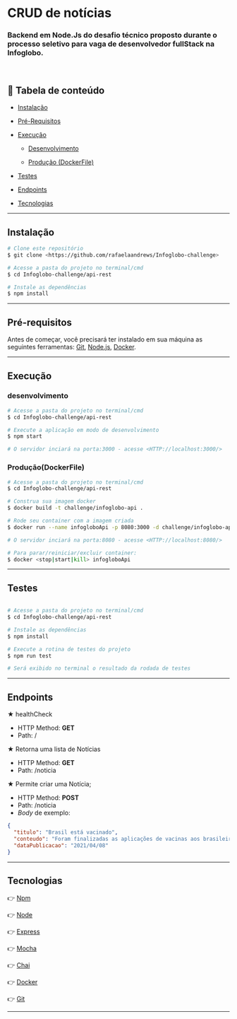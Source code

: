 # CRUD de notícias

### Backend em Node.Js do desafio técnico proposto durante o processo seletivo para vaga de desenvolvedor fullStack na Infoglobo.
<br/>

## 🔗 Tabela de conteúdo

- [Instalação](#Instalação)

- [Pré-Requisitos](#Pré-requisitos)
- [Execução](#Execução)
  - [Desenvolvimento](#Desenvolvimento)

  - [Produção (DockerFile)](#Produção(DockerFile))
- [Testes](#testes)
- [Endpoints](#Endpoints)
- [Tecnologias](#tecnologias)

---

## Instalação

```bash
# Clone este repositório
$ git clone <https://github.com/rafaelaandrews/Infoglobo-challenge>

# Acesse a pasta do projeto no terminal/cmd
$ cd Infoglobo-challenge/api-rest

# Instale as dependências
$ npm install
```

---

## Pré-requisitos

Antes de começar, você precisará ter instalado em sua máquina as seguintes ferramentas:
[Git](https://git-scm.com), [Node.js](https://nodejs.org/en/), [Docker](https://www.docker.com/).

---

## Execução

### desenvolvimento

```bash
# Acesse a pasta do projeto no terminal/cmd
$ cd Infoglobo-challenge/api-rest

# Execute a aplicação em modo de desenvolvimento
$ npm start

# O servidor inciará na porta:3000 - acesse <HTTP://localhost:3000/>
```

### Produção(DockerFile)

```bash
# Acesse a pasta do projeto no terminal/cmd
$ cd Infoglobo-challenge/api-rest

# Construa sua imagem docker
$ docker build -t challenge/infoglobo-api .

# Rode seu container com a imagem criada
$ docker run --name infogloboApi -p 8080:3000 -d challenge/infoglobo-api

# O servidor inciará na porta:8080 - acesse <HTTP://localhost:8080/>

# Para parar/reiniciar/excluir container:
$ docker <stop|start|kill> infogloboApi
```

---

## Testes

```bash

# Acesse a pasta do projeto no terminal/cmd
$ cd Infoglobo-challenge/api-rest

# Instale as dependências
$ npm install

# Execute a rotina de testes do projeto
$ npm run test

# Será exibido no terminal o resultado da rodada de testes
```

---

## Endpoints

★ healthCheck

- HTTP Method: **GET**
- Path: /

★ Retorna uma lista de Notícias

- HTTP Method: **GET**
- Path: /noticia

★ Permite criar uma Notícia;

- HTTP Method: **POST**
- Path: /noticia
- _Body_ de exemplo:

```JSON
{
  "titulo": "Brasil está vacinado",
  "conteudo": "Foram finalizadas as aplicações de vacinas aos brasileiros",
  "dataPublicacao": "2021/04/08"
}
```

---

## Tecnologias

👉 [Npm](https://www.npmjs.com/)

👉 [Node](https://nodejs.org/en/)

👉 [Express](https://expressjs.com/)

👉 [Mocha](https://mochajs.org/)

👉 [Chai](https://www.chaijs.com/)

👉 [Docker](https://www.docker.com/)

👉 [Git](https://git-scm.com/)

---
